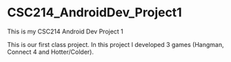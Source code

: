 # CSC214_AndroidDev_Project1
This is my CSC214 Android Dev Project 1

This is our first class project.
In this project I developed 3 games (Hangman, Connect 4 and Hotter/Colder).

